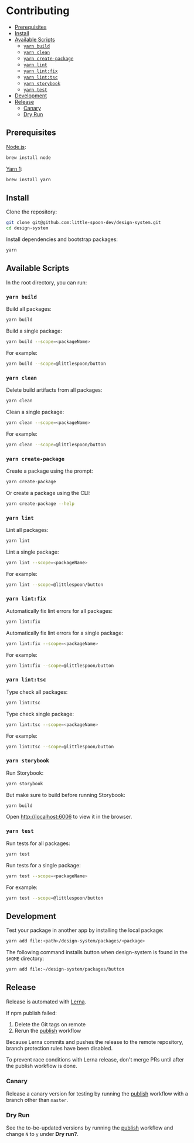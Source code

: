 # Contributing

- [Prerequisites](#prerequisites)
- [Install](#install)
- [Available Scripts](#available-scripts)
  - [`yarn build`](#yarn-build)
  - [`yarn clean`](#yarn-clean)
  - [`yarn create-package`](#yarn-create-package)
  - [`yarn lint`](#yarn-lint)
  - [`yarn lint:fix`](#yarn-lintfix)
  - [`yarn lint:tsc`](#yarn-linttsc)
  - [`yarn storybook`](#yarn-storybook)
  - [`yarn test`](#yarn-test)
- [Development](#development)
- [Release](#release)
  - [Canary](#canary)
  - [Dry Run](#dry-run)

## Prerequisites

[Node.js](https://nodejs.org/):

```sh
brew install node
```

[Yarn 1](https://classic.yarnpkg.com/):

```sh
brew install yarn
```

## Install

Clone the repository:

```sh
git clone git@github.com:little-spoon-dev/design-system.git
cd design-system
```

Install dependencies and bootstrap packages:

```sh
yarn
```

## Available Scripts

In the root directory, you can run:

### `yarn build`

Build all packages:

```sh
yarn build
```

Build a single package:

```sh
yarn build --scope=<packageName>
```

For example:

```sh
yarn build --scope=@littlespoon/button
```

### `yarn clean`

Delete build artifacts from all packages:

```sh
yarn clean
```

Clean a single package:

```sh
yarn clean --scope=<packageName>
```

For example:

```sh
yarn clean --scope=@littlespoon/button
```

### `yarn create-package`

Create a package using the prompt:

```sh
yarn create-package
```

Or create a package using the CLI:

```sh
yarn create-package --help
```

### `yarn lint`

Lint all packages:

```sh
yarn lint
```

Lint a single package:

```sh
yarn lint --scope=<packageName>
```

For example:

```sh
yarn lint --scope=@littlespoon/button
```

### `yarn lint:fix`

Automatically fix lint errors for all packages:

```sh
yarn lint:fix
```

Automatically fix lint errors for a single package:

```sh
yarn lint:fix --scope=<packageName>
```

For example:

```sh
yarn lint:fix --scope=@littlespoon/button
```

### `yarn lint:tsc`

Type check all packages:

```sh
yarn lint:tsc
```

Type check single package:

```sh
yarn lint:tsc --scope=<packageName>
```

For example:

```sh
yarn lint:tsc --scope=@littlespoon/button
```

### `yarn storybook`

Run Storybook:

```sh
yarn storybook
```

But make sure to build before running Storybook:

```sh
yarn build
```

Open [http://localhost:6006](http://localhost:6006) to view it in the browser.

### `yarn test`

Run tests for all packages:

```sh
yarn test
```

Run tests for a single package:

```sh
yarn test --scope=<packageName>
```

For example:

```sh
yarn test --scope=@littlespoon/button
```

## Development

Test your package in another app by installing the local package:

```sh
yarn add file:<path>/design-system/packages/<package>
```

The following command installs button when design-system is found in the `$HOME` directory:

```sh
yarn add file:~/design-system/packages/button
```

## Release

Release is automated with [Lerna](https://lerna.js.org/).

If npm publish failed:

1. Delete the Git tags on remote
2. Rerun the [publish](https://github.com/little-spoon-dev/design-system/actions/workflows/publish.yml) workflow

Because Lerna commits and pushes the release to the remote repository, branch protection rules have been disabled.

To prevent race conditions with Lerna release, don't merge PRs until after the publish workflow is done.

### Canary

Release a canary version for testing by running the [publish](https://github.com/little-spoon-dev/design-system/actions/workflows/publish.yml) workflow with a branch other than `master`.

### Dry Run

See the to-be-updated versions by running the [publish](https://github.com/little-spoon-dev/design-system/actions/workflows/publish.yml) workflow and change `N` to `y` under **Dry run?**.
